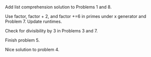 Add list comprehension solution to Problems 1 and 8.

Use factor, factor + 2, and factor +=6 in primes under x generator and Problem 7. Update runtimes. 

Check for divisibility by 3 in Problems 3 and 7.

Finish problem 5.

Nice solution to problem 4.
